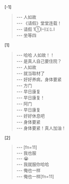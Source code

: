 
[-1] 
>--- 人如故<br>
>--- 《请假》堂堂连载！<br>
>--- 请假 1①㈠⑴⒈Ⅰ<br>
>--- 坐等四<br>

[1] 
>--- 哈哈 人如故！！<br>
>--- 是真人自己要住院？<br>
>--- 人如故<br>
>--- 就当取材了<br>
>--- 好好养病，身体要紧<br>
>--- 方门<br>
>--- 早日康复<br>
>--- 早日康复！<br>
>--- 阿门<br>
>--- 早日康复<br>
>--- 好好休息吧<br>
>--- 身体要紧<br>
>--- 身体要紧！真人加油！<br>

[2] 
>--- [fn=11]<br>
>--- 我也服<br>
>--- 😭<br>
>--- 我就服你哈哈<br>
>--- 俺也一样<br>
>--- 俺也一样[fn=11]<br>
